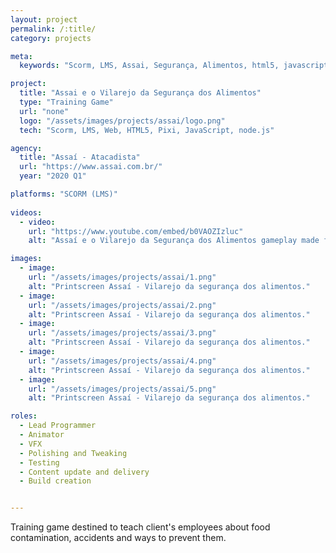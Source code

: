 ```yaml
---
layout: project
permalink: /:title/
category: projects

meta:
  keywords: "Scorm, LMS, Assai, Segurança, Alimentos, html5, javascript"

project:
  title: "Assai e o Vilarejo da Segurança dos Alimentos"
  type: "Training Game"
  url: "none"
  logo: "/assets/images/projects/assai/logo.png"
  tech: "Scorm, LMS, Web, HTML5, Pixi, JavaScript, node.js"

agency:
  title: "Assaí - Atacadista"
  url: "https://www.assai.com.br/"
  year: "2020 Q1"

platforms: "SCORM (LMS)"
  
videos:
  - video:
    url: "https://www.youtube.com/embed/b0VAOZIzluc"
    alt: "Assaí e o Vilarejo da Segurança dos Alimentos gameplay made for Assaí Atacadista."

images:
  - image:
    url: "/assets/images/projects/assai/1.png"
    alt: "Printscreen Assaí - Vilarejo da segurança dos alimentos."
  - image:
    url: "/assets/images/projects/assai/2.png"
    alt: "Printscreen Assaí - Vilarejo da segurança dos alimentos."
  - image:
    url: "/assets/images/projects/assai/3.png"
    alt: "Printscreen Assaí - Vilarejo da segurança dos alimentos."
  - image:
    url: "/assets/images/projects/assai/4.png"
    alt: "Printscreen Assaí - Vilarejo da segurança dos alimentos."
  - image:
    url: "/assets/images/projects/assai/5.png"
    alt: "Printscreen Assaí - Vilarejo da segurança dos alimentos."

roles:
  - Lead Programmer
  - Animator
  - VFX
  - Polishing and Tweaking
  - Testing
  - Content update and delivery
  - Build creation 


---
```

<p>Training game destined to teach client's employees about food contamination, accidents and ways to prevent them.</p>